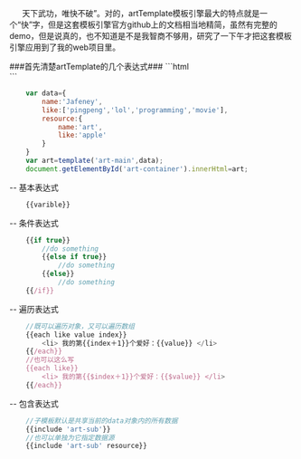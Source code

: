 <p style="text-indent: 1.6em">天下武功，唯快不破”。对的，artTemplate模板引擎最大的特点就是一个“快”字，但是这套模板引擎官方github上的文档相当地精简，虽然有完整的demo，但是说真的，也不知道是不是我智商不够用，研究了一下午才把这套模板引擎应用到了我的web项目里。
</p>
###首先清楚artTemplate的几个表达式###
```html
    <div id="art-container"></div>
    <script id="art-main" type="text/html">
        <h3>大家好，我的名字叫做{{name}}</h3>
    </script>
    <script id="art-sub" type="text/html">
        <ul>
            {{each like value index}}
                <li> 我的第{{index＋1}}个爱好：{{value}} </li>
            {{/each}}
        </ul>
    </script>
```

```JavaScript
    var data={
        name:'Jafeney',
        like:['pingpeng','lol','programming','movie'],
        resource:{
            name:'art',
            like:'apple'
        }
    }
    var art=template('art-main',data);
    document.getElementById('art-container').innerHtml=art;
```

-- 基本表达式
```JavaScript
    {{varible}}
```

-- 条件表达式
```JavaScript
    {{if true}}
        //do something
        {{else if true}}
            //do something
        {{else}}
            //do something
    {{/if}}
```

-- 遍历表达式
```JavaScript
    //既可以遍历对象，又可以遍历数组
    {{each like value index}}
        <li> 我的第{{index＋1}}个爱好：{{value}} </li>
    {{/each}}
    //也可以这么写
    {{each like}}
        <li> 我的第{{$index＋1}}个爱好：{{$value}} </li>
    {{/each}}
```

-- 包含表达式
```JavaScript
    //子模板默认是共享当前的data对象内的所有数据
    {{include 'art-sub'}}
    //也可以单独为它指定数据源
    {{include 'art-sub' resource}}
```